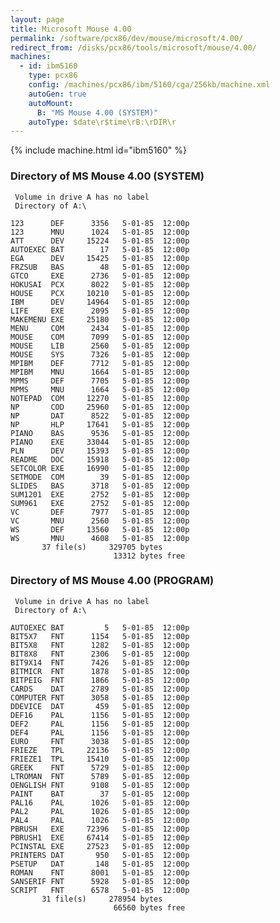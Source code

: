 ```yaml
---
layout: page
title: Microsoft Mouse 4.00
permalink: /software/pcx86/dev/mouse/microsoft/4.00/
redirect_from: /disks/pcx86/tools/microsoft/mouse/4.00/
machines:
  - id: ibm5160
    type: pcx86
    config: /machines/pcx86/ibm/5160/cga/256kb/machine.xml
    autoGen: true
    autoMount:
      B: "MS Mouse 4.00 (SYSTEM)"
    autoType: $date\r$time\rB:\rDIR\r
---
```


{% include machine.html id="ibm5160" %}

### Directory of MS Mouse 4.00 (SYSTEM)

     Volume in drive A has no label
     Directory of A:\

    123      DEF      3356   5-01-85  12:00p
    123      MNU      1024   5-01-85  12:00p
    ATT      DEV     15224   5-01-85  12:00p
    AUTOEXEC BAT        17   5-01-85  12:00p
    EGA      DEV     15425   5-01-85  12:00p
    FRZSUB   BAS        48   5-01-85  12:00p
    GTCO     EXE      2736   5-01-85  12:00p
    HOKUSAI  PCX      8022   5-01-85  12:00p
    HOUSE    PCX     10210   5-01-85  12:00p
    IBM      DEV     14964   5-01-85  12:00p
    LIFE     EXE      2095   5-01-85  12:00p
    MAKEMENU EXE     25180   5-01-85  12:00p
    MENU     COM      2434   5-01-85  12:00p
    MOUSE    COM      7099   5-01-85  12:00p
    MOUSE    LIB      2560   5-01-85  12:00p
    MOUSE    SYS      7326   5-01-85  12:00p
    MPIBM    DEF      7712   5-01-85  12:00p
    MPIBM    MNU      1664   5-01-85  12:00p
    MPMS     DEF      7705   5-01-85  12:00p
    MPMS     MNU      1664   5-01-85  12:00p
    NOTEPAD  COM     12270   5-01-85  12:00p
    NP       COD     25960   5-01-85  12:00p
    NP       DAT      8522   5-01-85  12:00p
    NP       HLP     17641   5-01-85  12:00p
    PIANO    BAS      9536   5-01-85  12:00p
    PIANO    EXE     33044   5-01-85  12:00p
    PLN      DEV     15393   5-01-85  12:00p
    README   DOC     15918   5-01-85  12:00p
    SETCOLOR EXE     16990   5-01-85  12:00p
    SETMODE  COM        39   5-01-85  12:00p
    SLIDES   BAS      3718   5-01-85  12:00p
    SUM1201  EXE      2752   5-01-85  12:00p
    SUM961   EXE      2752   5-01-85  12:00p
    VC       DEF      7977   5-01-85  12:00p
    VC       MNU      2560   5-01-85  12:00p
    WS       DEF     13560   5-01-85  12:00p
    WS       MNU      4608   5-01-85  12:00p
           37 file(s)     329705 bytes
                           13312 bytes free

### Directory of MS Mouse 4.00 (PROGRAM)

     Volume in drive A has no label
     Directory of A:\

    AUTOEXEC BAT         5   5-01-85  12:00p
    BIT5X7   FNT      1154   5-01-85  12:00p
    BIT5X8   FNT      1282   5-01-85  12:00p
    BIT8X8   FNT      2306   5-01-85  12:00p
    BIT9X14  FNT      7426   5-01-85  12:00p
    BITMICR  FNT      1878   5-01-85  12:00p
    BITPEIG  FNT      1866   5-01-85  12:00p
    CARDS    DAT      2789   5-01-85  12:00p
    COMPUTER FNT      3058   5-01-85  12:00p
    DDEVICE  DAT       459   5-01-85  12:00p
    DEF16    PAL      1156   5-01-85  12:00p
    DEF2     PAL      1156   5-01-85  12:00p
    DEF4     PAL      1156   5-01-85  12:00p
    EURO     FNT      3038   5-01-85  12:00p
    FRIEZE   TPL     22136   5-01-85  12:00p
    FRIEZE1  TPL     15410   5-01-85  12:00p
    GREEK    FNT      5729   5-01-85  12:00p
    LTROMAN  FNT      5789   5-01-85  12:00p
    OENGLISH FNT      9108   5-01-85  12:00p
    PAINT    BAT        37   5-01-85  12:00p
    PAL16    PAL      1026   5-01-85  12:00p
    PAL2     PAL      1026   5-01-85  12:00p
    PAL4     PAL      1026   5-01-85  12:00p
    PBRUSH   EXE     72396   5-01-85  12:00p
    PBRUSH1  EXE     67414   5-01-85  12:00p
    PCINSTAL EXE     27523   5-01-85  12:00p
    PRINTERS DAT       950   5-01-85  12:00p
    PSETUP   DAT       148   5-01-85  12:00p
    ROMAN    FNT      8001   5-01-85  12:00p
    SANSERIF FNT      5928   5-01-85  12:00p
    SCRIPT   FNT      6578   5-01-85  12:00p
           31 file(s)     278954 bytes
                           66560 bytes free

